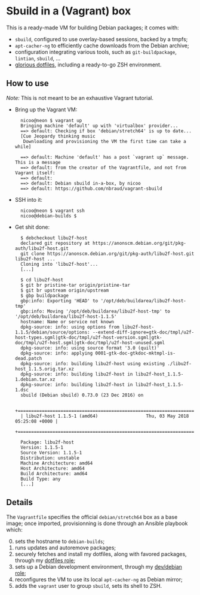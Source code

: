 # Sbuild in a (Vagrant) box

This is a ready-made VM for building Debian packages; it comes with:
- `sbuild`, configured to use overlay-based sessions, backed by a tmpfs;
- `apt-cacher-ng` to efficiently cache downloads from the Debian archive;
- configuration integrating various tools, such as `git-buildpackage`,
  `lintian`, `sbuild`, ...
- [glorious dotfiles], including a ready-to-go ZSH environment.

[glorious dotfiles]: https://github.com/nbraud/.dotfiles


## How to use

_Note:_ This is not meant to be an exhaustive Vagrant tutorial.

- Bring up the Vagrant VM:

        nicoo@neon $ vagrant up
        Bringing machine 'default' up with 'virtualbox' provider...
        ==> default: Checking if box 'debian/stretch64' is up to date...
        [Cue Jeopardy thinking music
         Downloading and provisioning the VM the first time can take a while]

        ==> default: Machine 'default' has a post `vagrant up` message. This is a message
        ==> default: from the creator of the Vagrantfile, and not from Vagrant itself:
        ==> default:
        ==> default: Debian sbuild in-a-box, by nicoo
        ==> default: https://github.com/nbraud/vagrant-sbuild

- SSH into it:

        nicoo@neon $ vagrant ssh
        nicoo@debian-builds $

- Get shit done:

        $ debcheckout libu2f-host
        declared git repository at https://anonscm.debian.org/git/pkg-auth/libu2f-host.git
        git clone https://anonscm.debian.org/git/pkg-auth/libu2f-host.git libu2f-host ...
        Cloning into 'libu2f-host'...
        [...]

        $ cd libu2f-host
        $ git br pristine-tar origin/pristine-tar
        $ git br upstream origin/upstream
        $ gbp buildpackage
        gbp:info: Exporting 'HEAD' to '/opt/deb/buildarea/libu2f-host-tmp'
        gbp:info: Moving '/opt/deb/buildarea/libu2f-host-tmp' to '/opt/deb/buildarea/libu2f-host-1.1.5'
        hostname: Name or service not known
        dpkg-source: info: using options from libu2f-host-1.1.5/debian/source/options: --extend-diff-ignore=gtk-doc/tmpl/u2f-host-types.sgml|gtk-doc/tmpl/u2f-host-version.sgml|gtk-doc/tmpl/u2f-host.sgml|gtk-doc/tmpl/u2f-host-unused.sgml
        dpkg-source: info: using source format '3.0 (quilt)'
        dpkg-source: info: applying 0001-gtk-doc-gtkdoc-mktmpl-is-dead.patch
        dpkg-source: info: building libu2f-host using existing ./libu2f-host_1.1.5.orig.tar.xz
        dpkg-source: info: building libu2f-host in libu2f-host_1.1.5-1.debian.tar.xz
        dpkg-source: info: building libu2f-host in libu2f-host_1.1.5-1.dsc
        sbuild (Debian sbuild) 0.73.0 (23 Dec 2016) on

        +==============================================================================+
        | libu2f-host 1.1.5-1 (amd64)                  Thu, 03 May 2018 05:25:08 +0000 |
        +==============================================================================+

        Package: libu2f-host
        Version: 1.1.5-1
        Source Version: 1.1.5-1
        Distribution: unstable
        Machine Architecture: amd64
        Host Architecture: amd64
        Build Architecture: amd64
        Build Type: any
        [...]


## Details

The `Vagrantfile` specifies the official `debian/stretch64` box as a base image;
once imported, provisionning is done through an Ansible playbook which:

0. sets the hostname to `debian-builds`;
1. runs updates and autoremove packages;
2. securely fetches and install my dotfiles, along with favored packages,
   through my [dotfiles role](https://github.com/nbraud/ansible.dotfiles);
3. sets up a Debian development environment, through my
   [dev/debian role](https://github.com/nbraud/ansible/tree/master/roles/dev/debian);
4. reconfigures the VM to use its local `apt-cacher-ng` as Debian mirror;
5. adds the `vagrant` user to group `sbuild`, sets its shell to ZSH.

